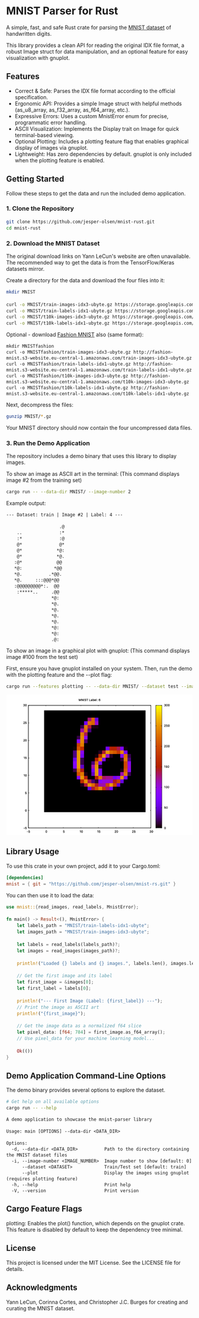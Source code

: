 # MNIST Parser for Rust 

A simple, fast, and safe Rust crate for parsing the [MNIST dataset](https://yann.lecun.org/exdb/mnist/index.html) of handwritten digits.

This library provides a clean API for reading the original IDX file format, a robust Image struct for data manipulation, and an optional feature for easy visualization with gnuplot.

## Features

* Correct & Safe: Parses the IDX file format according to the official specification.
* Ergonomic API: Provides a simple Image struct with helpful methods (as_u8_array, as_f32_array, as_f64_array, etc.).
* Expressive Errors: Uses a custom MnistError enum for precise, programmatic error handling.
* ASCII Visualization: Implements the Display trait on Image for quick terminal-based viewing.
* Optional Plotting: Includes a plotting feature flag that enables graphical display of images via gnuplot.
* Lightweight: Has zero dependencies by default. gnuplot is only included when the plotting feature is enabled.

## Getting Started
Follow these steps to get the data and run the included demo application.

### 1. Clone the Repository

```bash
git clone https://github.com/jesper-olsen/mnist-rust.git
cd mnist-rust
```
### 2. Download the MNIST Dataset

The original download links on Yann LeCun's website are often unavailable. The recommended way to get the data is from the TensorFlow/Keras datasets mirror.

Create a directory for the data and download the four files into it:

```bash
mkdir MNIST

curl -o MNIST/train-images-idx3-ubyte.gz https://storage.googleapis.com/tensorflow/tf-keras-datasets/train-images-idx3-ubyte.gz
curl -o MNIST/train-labels-idx1-ubyte.gz https://storage.googleapis.com/tensorflow/tf-keras-datasets/train-labels-idx1-ubyte.gz
curl -o MNIST/t10k-images-idx3-ubyte.gz https://storage.googleapis.com/tensorflow/tf-keras-datasets/t10k-images-idx3-ubyte.gz
curl -o MNIST/t10k-labels-idx1-ubyte.gz https://storage.googleapis.com/tensorflow/tf-keras-datasets/t10k-labels-idx1-ubyte.gz
```

Optional - download [Fashion MNIST](https://www.kaggle.com/datasets/zalando-research/fashionmnist) also (same format):
```
mkdir MNISTfashion
curl -o MNISTfashion/train-images-idx3-ubyte.gz http://fashion-mnist.s3-website.eu-central-1.amazonaws.com/train-images-idx3-ubyte.gz
curl -o MNISTfashion/train-labels-idx1-ubyte.gz http://fashion-mnist.s3-website.eu-central-1.amazonaws.com/train-labels-idx1-ubyte.gz
curl -o MNISTfashion/t10k-images-idx3-ubyte.gz http://fashion-mnist.s3-website.eu-central-1.amazonaws.com/t10k-images-idx3-ubyte.gz
curl -o MNISTfashion/t10k-labels-idx1-ubyte.gz http://fashion-mnist.s3-website.eu-central-1.amazonaws.com/t10k-labels-idx1-ubyte.gz
```
Next, decompress the files:

``` bash
gunzip MNIST/*.gz
```

Your MNIST directory should now contain the four uncompressed data files.

### 3. Run the Demo Application
The repository includes a demo binary that uses this library to display images.

To show an image as ASCII art in the terminal:
(This command displays image #2 from the training set)

```bash
cargo run -- --data-dir MNIST/ --image-number 2
```

Example output:
```text
--- Dataset: train | Image #2 | Label: 4 ---

                    .@
    ..              :*
    :*              :@
    @*              @*
    @*             *@:
    @*             *@.
   :@*             @@
   *@:            *@@
   *@.          .*@@.
   *@.     :::@@@*@@
   :@@@@@@@@@*:.  @@
    :*****..     .@@
                 *@:
                 *@.
                 *@.
                 *@.
                 *@.
                 *@:
                 *@:
                 .@:
```

To show an image in a graphical plot with gnuplot:
(This command displays image #100 from the test set)

First, ensure you have gnuplot installed on your system. Then, run the demo with the plotting feature and the --plot flag:

``` bash
cargo run --features plotting -- --data-dir MNIST/ --dataset test --image-number 100 --plot
```

![PNG](mnist_100.png)

## Library Usage

To use this crate in your own project, add it to your Cargo.toml:

``` toml
[dependencies]
mnist = { git = "https://github.com/jesper-olsen/mnist-rs.git" }
```

You can then use it to load the data:

```rust
use mnist::{read_images, read_labels, MnistError};

fn main() -> Result<(), MnistError> {
    let labels_path = "MNIST/train-labels-idx1-ubyte";
    let images_path = "MNIST/train-images-idx3-ubyte";

    let labels = read_labels(labels_path)?;
    let images = read_images(images_path)?;

    println!("Loaded {} labels and {} images.", labels.len(), images.len());

    // Get the first image and its label
    let first_image = &images[0];
    let first_label = labels[0];

    println!("--- First Image (Label: {first_label}) ---");
    // Print the image as ASCII art
    println!("{first_image}");

    // Get the image data as a normalized f64 slice
    let pixel_data: [f64; 784] = first_image.as_f64_array();
    // Use pixel_data for your machine learning model...

    Ok(())
}
```

## Demo Application Command-Line Options

The demo binary provides several options to explore the dataset.

```bash
# Get help on all available options
cargo run -- --help
```
``` text
A demo application to showcase the mnist-parser library

Usage: main [OPTIONS] --data-dir <DATA_DIR>

Options:
  -d, --data-dir <DATA_DIR>          Path to the directory containing the MNIST dataset files
  -i, --image-number <IMAGE_NUMBER>  Image number to show [default: 0]
      --dataset <DATASET>            Train/Test set [default: train]
      --plot                         Display the images using gnuplot (requires plotting feature)
  -h, --help                         Print help
  -V, --version                      Print version
```

## Cargo Feature Flags
plotting: Enables the plot() function, which depends on the gnuplot crate. This feature is disabled by default to keep the dependency tree minimal.

## License
This project is licensed under the MIT License. See the LICENSE file for details.

## Acknowledgments
Yann LeCun, Corinna Cortes, and Christopher J.C. Burges for creating and curating the MNIST dataset.
